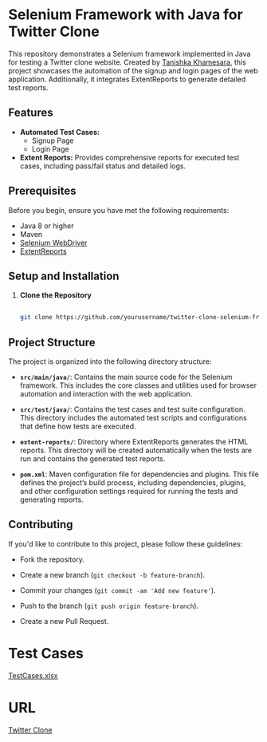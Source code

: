 # Selenium Framework with Java for Twitter Clone

This repository demonstrates a Selenium framework implemented in Java for testing a Twitter clone website. Created by [Tanishka Khamesara](https://github.com/Tanishka-khamesara), this project showcases the automation of the signup and login pages of the web application. Additionally, it integrates ExtentReports to generate detailed test reports.

## Features

- **Automated Test Cases:** 
  - Signup Page
  - Login Page
- **Extent Reports:** Provides comprehensive reports for executed test cases, including pass/fail status and detailed logs.

## Prerequisites

Before you begin, ensure you have met the following requirements:
- Java 8 or higher
- Maven
- [Selenium WebDriver](https://www.selenium.dev/documentation/en/webdriver/)
- [ExtentReports](https://extentreports.com/)

## Setup and Installation

1. **Clone the Repository**

   ```bash
  
   git clone https://github.com/yourusername/twitter-clone-selenium-framework.git
   
## Project Structure

The project is organized into the following directory structure:

- **`src/main/java/`**: Contains the main source code for the Selenium framework. This includes the core classes and utilities used for browser automation and interaction with the web application.

- **`src/test/java/`**: Contains the test cases and test suite configuration. This directory includes the automated test scripts and configurations that define how tests are executed.

- **`extent-reports/`**: Directory where ExtentReports generates the HTML reports. This directory will be created automatically when the tests are run and contains the generated test reports.

- **`pom.xml`**: Maven configuration file for dependencies and plugins. This file defines the project’s build process, including dependencies, plugins, and other configuration settings required for running the tests and generating reports.



## Contributing

If you'd like to contribute to this project, please follow these guidelines:

- Fork the repository.

- Create a new branch (`git checkout -b feature-branch`).

- Commit your changes (`git commit -am 'Add new feature'`).

- Push to the branch (`git push origin feature-branch`).

- Create a new Pull Request.

# Test Cases
[TestCases.xlsx](https://github.com/user-attachments/files/16404640/TestCases.xlsx)

# URL 
[Twitter Clone](https://twiiter-clone-hclr.vercel.app/login)





